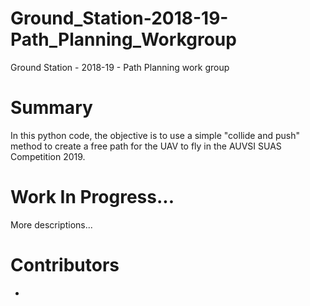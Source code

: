 # Ground_Station-2018-19-Path_Planning_Workgroup
Ground Station - 2018-19 - Path Planning work group

# Summary
In this python code, the objective is to use a simple "collide and push" method to create a free path for the UAV to fly in the AUVSI SUAS Competition 2019.

# Work In Progress...
More descriptions...

# Contributors
-
